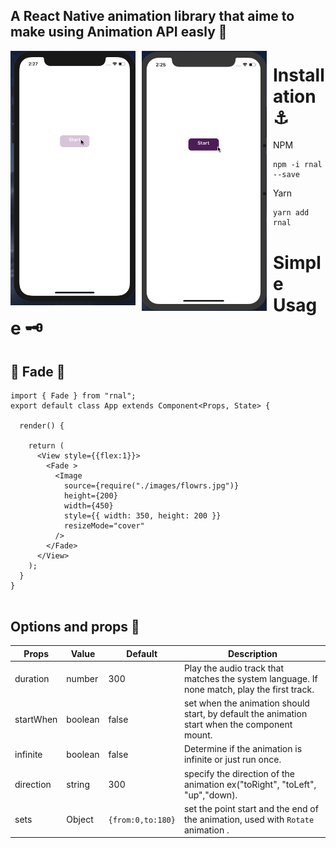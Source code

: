 ## A React Native animation library that aime to make using Animation API easly 🚀
<img src="./images/Fade.gif"
     alt="Markdown Monster icon"
     style="float: left; margin-right: 10px; width:200px" />
     <img src="./images/ZoomIn.gif"
     alt="Markdown Monster icon"
     style="float: left; margin-right: 10px; width:200px" />

# Installation ⚓️
- NPM
```
npm -i rnal --save
```

- Yarn
```
yarn add rnal
```

# Simple Usage 🗝

## 🎈 Fade  🎈
```
import { Fade } from "rnal";
export default class App extends Component<Props, State> {

  render() {
  
    return (
      <View style={{flex:1}}>
        <Fade >
          <Image
            source={require("./images/flowrs.jpg")}
            height={200}
            width={450}
            style={{ width: 350, height: 200 }}
            resizeMode="cover"
          />
        </Fade>
      </View>
    );
  }
}


```


 ## Options and props 🎁
 
| Props     | Value   | Default           | Description                                                                                   |
| --------- | ------- | ----------------- | --------------------------------------------------------------------------------------------- |
| duration  | number  | 300               | Play the audio track that matches the system language. If none match, play the first track.   |
| startWhen | boolean | false             | set when the animation should start, by default the animation start when the component mount. |
| infinite  | boolean | false             | Determine if the animation is infinite or just run once.                                      |
| direction | string  | 300               | specify the direction of the animation ex("toRight", "toLeft", "up","down).                   |
| sets      | Object  | `{from:0,to:180}` | set the point start and the end  of the animation, used with `Rotate` animation .             |

